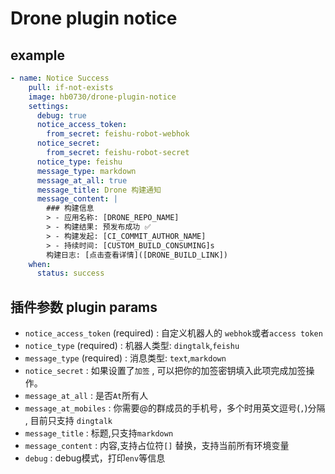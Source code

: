 # Drone plugin notice

## example

```yaml
- name: Notice Success
    pull: if-not-exists
    image: hb0730/drone-plugin-notice
    settings:
      debug: true
      notice_access_token:
        from_secret: feishu-robot-webhok
      notice_secret:
        from_secret: feishu-robot-secret
      notice_type: feishu
      message_type: markdown
      message_at_all: true
      message_title: Drone 构建通知
      message_content: |
        ### 构建信息
        > - 应用名称: [DRONE_REPO_NAME]
        > - 构建结果: 预发布成功 ✅
        > - 构建发起: [CI_COMMIT_AUTHOR_NAME]
        > - 持续时间: [CUSTOM_BUILD_CONSUMING]s
        构建日志: [点击查看详情]([DRONE_BUILD_LINK])        
    when:
      status: success
```

## 插件参数 plugin params

* `notice_access_token` (required) : 自定义机器人的 `webhok`或者`access token`
* `notice_type` (required) : 机器人类型: `dingtalk`,`feishu`
* `message_type` (required) : 消息类型: `text`,`markdown`
* `notice_secret` : 如果设置了`加签` , 可以把你的加签密钥填入此项完成加签操作。
* `message_at_all` : 是否`At`所有人
* `message_at_mobiles` : 你需要@的群成员的手机号，多个时用英文逗号(`,`)分隔 , 目前只支持 `dingtalk` 
* `message_title` : 标题,只支持`markdown`
* `message_content` : 内容,支持占位符`[]` 替换，支持当前所有环境变量
* `debug` : debug模式，打印`env`等信息